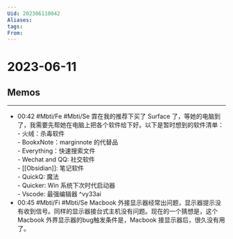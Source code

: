 ```yaml
---
Uid: 202306110042
Aliases: 
tags: 
From: 
---
```

# 2023-06-11

## Memos
---

- 00:42 #Mbti/Fe #Mbti/Se 霏在我的推荐下买了 Surface 了，等她的电脑到了，我需要先帮她在电脑上把各个软件给下好。以下是暂时想到的软件清单：<br>- 火绒：杀毒软件<br>- BookxNote：marginnote  的代替品<br>- Everything：快速搜索文件<br>- Wechat and QQ: 社交软件<br>- [[Obsidian]]: 笔记软件<br>- QuickQ: 魔法<br>- Quicker: Win 系统下次时代启动器<br>- Vscode: 最强编辑器 ^vy33ai
- 00:45 #Mbti/Fi #Mbti/Se Macbook 外接显示器经常出问题，显示器提示没有收到信号。同样的显示器接台式主机没有问题。现在的一个猜想是，这个 Macbook 外界显示器的bug触发条件是，Macbook 接显示器后，很久没有用了。